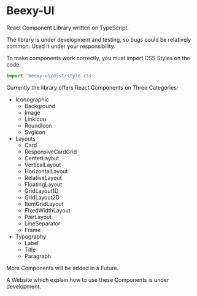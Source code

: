 # Beexy-UI

React Component Library written on TypeScript.

The library is under development and testing, so bugs could be relatively common. Used it under your responsibility.

To make components work correctly, you must import CSS Styles on the code:

```ts
import 'beexy-ui/dist/style.css'
```

Currently the library offers React Components on Three Categories:

* Iconographic
  * Background
  * Image
  * LinkIcon
  * RoundIcon
  * SvgIcon
* Layouts
  * Card
  * ResponsiveCardGrid
  * CenterLayout
  * VerticalLayout
  * HorizontalLayout
  * RelativeLayout
  * FloatingLayout
  * GridLayout1D
  * GridLayout2D
  * ItemGridLayout
  * FixedWidthLayout
  * PairLayout
  * LineSeparator
  * Frame
* Typography
  * Label
  * Title
  * Paragraph

More Components will be added in a Future.

A Website which explain how to use these Components is under development.
